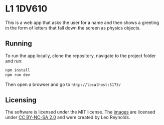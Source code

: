 # L1 1DV610

This is a web app that asks the user for a name and then shows a greeting in the form of letters that fall down the screen as physics objects.

## Running

To run the app locally, clone the repository, navigate to the project folder and run:

```bash
npm install
npm run dev
```

Then open a browser and go to `http://localhost:5173/`

## Licensing

The software is licensed under the MIT license. The [images](https://flic.kr/p/8NHy8n) are licensed under [CC BY-NC-SA 2.0](https://creativecommons.org/licenses/by-nc-sa/2.0/) and were created by Leo Reynolds.
